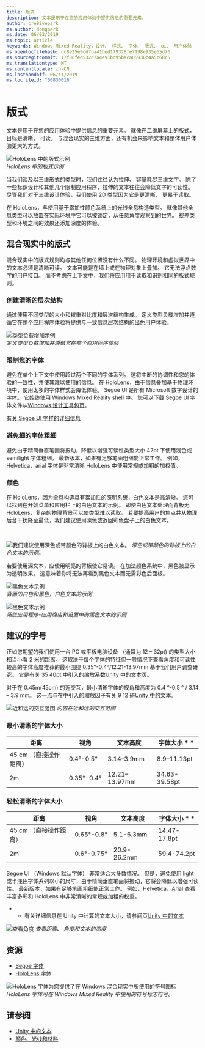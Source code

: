 ```yaml
---
title: 版式
description: 文本是用于在您的应用体验中提供信息的重要元素。
author: cre8ivepark
ms.author: dongpark
ms.date: 06/03/2019
ms.topic: article
keywords: Windows Mixed Reality，设计、 样式、 字体、 版式、 ui、 用户体验
ms.openlocfilehash: cc8e25e9cd7ba41bed179328fe7198e935e65d76
ms.sourcegitcommit: 17f86fed532d7a4e91bd95baca05930c4a5c68c5
ms.translationtype: MT
ms.contentlocale: zh-CN
ms.lasthandoff: 06/11/2019
ms.locfileid: "66830016"
---
```

# <a name="typography"></a>版式

文本是用于在您的应用体验中提供信息的重要元素。 就像在二维屏幕上的版式，目标是清晰、 可读。 与混合现实的三维方面，还有机会来影响文本和整体用户体验更大的方式。

![HoloLens 中的版式示例](images/typography-cover.png)<br>
*HoloLens 中的版式示例*

当我们谈及以三维形式的类型时，我们往往认为拉伸、 容量耗尽三维文字。 除了一些标识设计和其他几个限制应用程序，拉伸的文本往往会降低文字的可读性。 尽管我们对于三维设计体验，我们使用 2D 类型因为它是更清晰、 更易于读取。

在 HoloLens，与使用基于累加性颜色系统上的光线全息构造类型。 就像其他全息类型可以放置在实际环境中它可以被锁定，从任意角度观察到的世界。 [视差](https://en.wikipedia.org/wiki/Parallax)类型和环境之间的效果还添加深度的体验。

## <a name="typography-in-mixed-reality"></a>混合现实中的版式

混合现实中的版式规则均与其他任何位置没有什么不同。 物理环境和虚拟世界中的文本必须是清晰可读。 文本可能是在墙上或在物理对象上叠加。 它无法浮点数字的用户接口。 而不考虑在上下文中，我们将应用用于读取和识别相同的版式规则。

### <a name="create-clear-hierarchy"></a>创建清晰的层次结构

通过使用不同类型的大小和权重对比度和层次结构生成。 定义类型负载增加并遵循它在整个应用程序体验将提供与一致信息层次结构的出色用户体验。

![类型负载增加示例](images/typography-ramp-1000px.jpg)<br>
*定义类型负载增加并遵循它在整个应用程序体验*

### <a name="limit-your-fonts"></a>限制您的字体

避免在单个上下文中使用超过两个不同的字体系列。 这将中断的协调性和您的体验的一致性，并使其难以使用的信息。 在 HoloLens，由于信息叠加基于物理环境中，使用太多的字体样式会降低体验。 Segoe UI 是所有 Microsoft 数字设计的字体。 它始终使用 Windows Mixed Reality shell 中。 您可以下载 Segoe UI 字体文件从[Windows 设计工具包页](https://docs.microsoft.com/windows/uwp/design-downloads/)。

[有关 Segoe UI 字样的详细信息](https://docs.microsoft.com/windows/uwp/design/style/typography)

### <a name="avoid-thin-font-weights"></a>避免细的字体粗细

避免由于精简垂直笔画将振动，降低以增强可读性类型大小 42pt 下使用浅色或 semilight 字体粗细。 最新版本，如果有足够笔画粗细能正常工作。 例如，Helvetica，arial 字体是非常清晰 HoloLens 中使用常规或加粗的加权值。

### <a name="color"></a>颜色

在 HoloLens，因为全息构造具有累加性的照明系统，白色文本是高清晰。 您可以找到在开始菜单和应用栏上的白色文本的示例。 即使白色文本处理而背板无 HoloLens，复杂的物理背景可以使类型难以读取。 若要提高用户的焦点并从物理后台干扰降至最低，我们建议使用深色或返回彩色盘子上的白色文本。

<br>


![我们建议使用深色或带颜色的背板上的白色文本。](images/typography-whiteonblack2-1000px.jpg)
*深色或带颜色的背板上的白色文本的示例。*
<br>

若要使用深文本，应使用明亮的背板使它易读。 在加法颜色系统中，黑色被显示为透明效果。 这意味着你将无法再看到黑色文本而无需彩色后面板。

![黑色文本示例](images/typography-whiteonblack.png)
<br>*背面的白色和黑色，白色文本的示例*


![黑色文本示例](images/640px-typography-blackonwhite.jpg)
<br>*系统应用程序-应用商店和设置中的黑色文本的示例*

## <a name="recommended-font-size"></a>建议的字号

正如您期望的我们使用一台 PC 或平板电脑设备 （通常为 12 – 32pt) 的类型大小相当小看 2 米的距离。 这取决于每个字体的特征但一般情况下查看角度和可读性较高的字体高度推荐的最小围绕 0.35°-0.4°/12.21-13.97mm 基于我们用户调查研究。 它是有关 35 40pt 中引入的缩放系数[Unity 中的文本](text-in-unity.md)页。 

对于在 0.45m(45cm) 的近交互，最小清晰字体的视角和高度为 0.4 °-0.5 ° / 3.14 – 3.9 mm。 这一点与在中引入的缩放因子有关 9 12 磅[Unity 中的文本](text-in-unity.md)。

![近和远的交互范围](images/typography-distance-1000px.jpg)
*内容在近和远的交互范围*

### <a name="the-minimum-legible-font-size"></a>最小清晰的字体大小
| 距离 | 视角 | 文本高度 | 字体大小 * * |
|---------|---------|---------|---------|
| 45 cm （直接操作距离） | 0.4°-0.5° | 3.14–3.9mm | 8.9–11.13pt |
| 2m | 0.35°-0.4° | 12.21–13.97mm | 34.63-39.58pt |


### <a name="the-comfortably-legible-font-size"></a>轻松清晰的字体大小
| 距离 | 视角 | 文本高度 | 字体大小 * * |
|---------|---------|---------|---------|
| 45 cm （直接操作距离） | 0.65°-0.8° | 5.1-6.3mm | 14.47-17.8pt |
| 2m | 0.6°-0.75° | 20.9-26.2mm | 59.4-74.2pt |


Segoe UI （Windows 默认字体） 非常适合大多数情况。 但是，避免使用 light 或半浅色字体系列以小的尺寸，由于精简垂直笔画将振动，它将会降低以增强可读性。 最新版本，如果有足够笔画粗细能正常工作。 例如，Helvetica，Arial 查看丰富多彩和 HoloLens 中非常清晰的常规或加粗的权重。

* * 有关详细信息在 Unity 中计算的文本大小，请参阅页[Unity 中的文本](text-in-unity.md)

![查看角度](images/Text_In_Unity_ViewingAngle.jpg)
*查看距离、 角度和文本的高度*

## <a name="resources"></a>资源
* [Segoe 字体](http://download.microsoft.com/download/1/B/C/1BCF071A-78EE-4968-ACBE-15461C274B61/Segoe%20fonts%20v1705.zip)
* [HoloLens 字体](http://download.microsoft.com/download/3/8/D/38D659E2-4B9C-413A-B2E7-1956181DC427/Hololens%20font.zip)

![HoloLens 字体为您提供了在 Windows 混合现实中所使用的符号图标](images/300px-hololensmdl2symbols.jpg)
<br>*HoloLens 字体可在 Windows Mixed Reality 中使用的符号标志符号。*

## <a name="see-also"></a>请参阅
* [Unity 中的文本](text-in-unity.md)
* [颜色、光线和材料](color,-light-and-materials.md)
